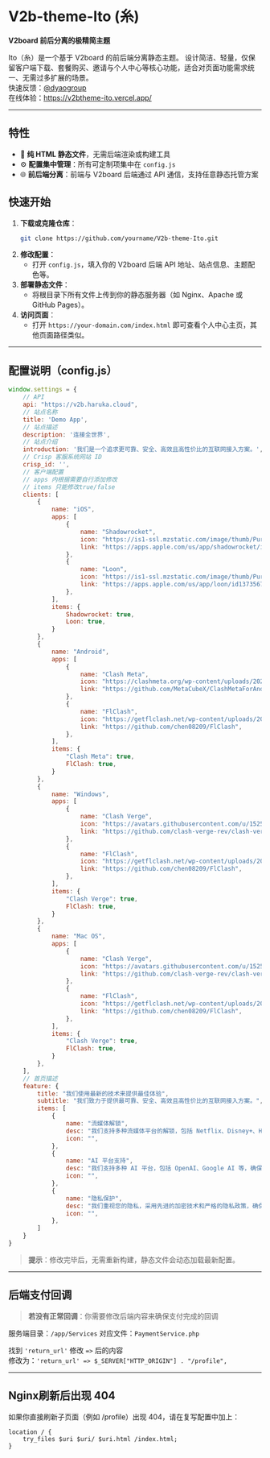 # V2b-theme-Ito (糸)

**V2board 前后分离的极精简主题**

Ito（糸）是一个基于 V2board 的前后端分离静态主题。
设计简洁、轻量，仅保留客户端下载、套餐购买、邀请与个人中心等核心功能，适合对页面功能需求统一、无需过多扩展的场景。  
快速反馈：[@dyaogroup](https://t.me/dyaogroup)  
在线体验：https://v2btheme-ito.vercel.app/

---

## 特性

* 📄 ​**纯 HTML 静态文件**​，无需后端渲染或构建工具
* ⚙️ ​**配置集中管理**​：所有可定制项集中在 `config.js`
* 🌐 ​**前后端分离**​：前端与 V2board 后端通过 API 通信，支持任意静态托管方案


## 快速开始

1. ​**下载或克隆仓库**​：
   ```bash
   git clone https://github.com/yourname/V2b-theme-Ito.git
   ```
2. ​**修改配置**​：
   * 打开 `config.js`，填入你的 V2board 后端 API 地址、站点信息、主题配色等。
3. ​**部署静态文件**​：
   * 将根目录下所有文件上传到你的静态服务器（如 Nginx、Apache 或 GitHub Pages）。
4. ​**访问页面**​：
   * 打开 `https://your-domain.com/index.html` 即可查看个人中心主页，其他页面路径类似。

---

## 配置说明（config.js）

```js
window.settings = {
    // API
    api: "https://v2b.haruka.cloud",
    // 站点名称
    title: 'Demo App',
    // 站点描述
    description: '连接全世界',
    // 站点介绍 
    introduction: '我们是一个追求更可靠、安全、高效且高性价比的互联网接入方案。',
    // Crisp 客服系统网站 ID
    crisp_id: '',
    // 客户端配置
	// apps 内根据需要自行添加修改
	// items 只能修改true/false
    clients: [
        {
            name: "iOS",
            apps: [
                {
                    name: "Shadowrocket",
                    icon: "https://is1-ssl.mzstatic.com/image/thumb/Purple211/v4/be/0e/ec/be0eecda-9042-7bdd-b720-8e89ceb0dcf7/AppIcon-0-0-1x_U007epad-0-1-85-220.png/230x0w.webp",
                    link: "https://apps.apple.com/us/app/shadowrocket/id932747118",
                },
                {
                    name: "Loon",
                    icon: "https://is1-ssl.mzstatic.com/image/thumb/Purple221/v4/13/42/d7/1342d7d8-7cfd-4ef9-8dd7-544027bd5c71/AppIcon-0-0-1x_U007emarketing-0-8-0-85-220.png/230x0w.webp",
                    link: "https://apps.apple.com/us/app/loon/id1373567447",
                },
            ],
            items: {
                Shadowrocket: true,
                Loon: true,
            }
        },
        {
            name: "Android",
            apps: [
                {
                    name: "Clash Meta",
                    icon: "https://clashmeta.org/wp-content/uploads/2023/07/cropped-favicon-50x50.png",
                    link: "https://github.com/MetaCubeX/ClashMetaForAndroid",
                },
                {
                    name: "FlClash",
                    icon: "https://getflclash.net/wp-content/uploads/2024/10/logo-150x150.webp",
                    link: "https://github.com/chen08209/FlClash",
                },
            ],
            items: {
                "Clash Meta": true,
                FlClash: true,
            }
        },
        {
            name: "Windows",
            apps: [
                {
                    name: "Clash Verge",
                    icon: "https://avatars.githubusercontent.com/u/152534467?s=200&v=4",
                    link: "https://github.com/clash-verge-rev/clash-verge-rev",
                },
                {
                    name: "FlClash",
                    icon: "https://getflclash.net/wp-content/uploads/2024/10/logo-150x150.webp",
                    link: "https://github.com/chen08209/FlClash",
                },
            ],
            items: {
                "Clash Verge": true,
                FlClash: true,
            }
        },
        {
            name: "Mac OS",
            apps: [
                {
                    name: "Clash Verge",
                    icon: "https://avatars.githubusercontent.com/u/152534467?s=200&v=4",
                    link: "https://github.com/clash-verge-rev/clash-verge-rev",
                },
                {
                    name: "FlClash",
                    icon: "https://getflclash.net/wp-content/uploads/2024/10/logo-150x150.webp",
                    link: "https://github.com/chen08209/FlClash",
                },
            ],
            items: {
                "Clash Verge": true,
                FlClash: true,
            }
        },
    ],
	// 首页描述
    feature: {
        title: "我们使用最新的技术来提供最佳体验",
        subtitle: "我们致力于提供最可靠、安全、高效且高性价比的互联网接入方案。",
        items: [
            {
                name: "流媒体解锁",
                desc: "我们支持多种流媒体平台的解锁，包括 Netflix、Disney+、Hulu 等，确保您可以随时随地享受高质量的娱乐内容。",
                icon: "",
            },
            {
                name: "AI 平台支持",
                desc: "我们支持多种 AI 平台，包括 OpenAI、Google AI 等，确保您可以使用最新的人工智能技术来提升工作效率和生活质量。",
                icon: "",
            },
            {
                name: "隐私保护",
                desc: "我们重视您的隐私，采用先进的加密技术和严格的隐私政策，确保您的数据安全和匿名性。",
                icon: "",
            },
        ]
    }
}
```

> ​**提示**​：修改完毕后，无需重新构建，静态文件会动态加载最新配置。

---

## 后端支付回调

> ​**若没有正常回调**​：你需要修改后端内容来确保支付完成的回调

服务端目录：`/app/Services`
对应文件：`PaymentService.php`

找到 `'return_url'` 修改 `=>` 后的内容  
修改为：`'return_url' => $_SERVER["HTTP_ORIGIN"] . "/profile",`

---

## Nginx刷新后出现 404

如果你直接刷新子页面（例如 /profile）出现 404，请在复写配置中加上：
```
location / {
    try_files $uri $uri/ $uri.html /index.html;
}
```
